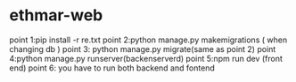 # ethmar-web
point 1:pip install -r re.txt
point 2:python manage.py makemigrations ( when changing db )
point 3: python manage.py migrate(same as point 2)
point 4:python manage.py runserver(backenserverd)
point 5:npm run dev (front end)
point 6: you have to run both backend and fontend

